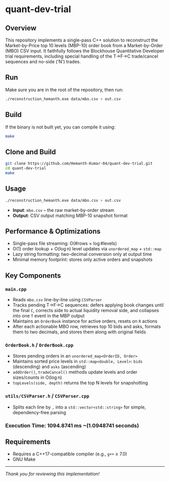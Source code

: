 # quant-dev-trial

## Overview

This repository implements a single-pass C++ solution to reconstruct the Market-by-Price top 10 levels (MBP-10) order book from a Market-by-Order (MBO) CSV input. It faithfully follows the Blockhouse Quantitative Developer trial requirements, including special handling of the T→F→C trade/cancel sequences and no-side ('N') trades.

## Run

Make sure you are in the root of the repository, then run:

```bash
./reconstruction_hemanth.exe data/mbo.csv > out.csv
```

## Build

If the binary is not built yet, you can compile it using:

```bash
make
```

## Clone and Build

```bash
git clone https://github.com/Hemanth-Kumar-04/quant-dev-trial.git
cd quant-dev-trial
make
```

## Usage

```bash
./reconstruction_hemanth.exe data/mbo.csv > out.csv
```

- **Input**: `mbo.csv` – the raw market-by-order stream
- **Output**: CSV output matching MBP-10 snapshot format

## Performance & Optimizations

- Single-pass file streaming: O(#rows × log #levels)
- O(1) order lookup + O(log n) level updates via `unordered_map` + `std::map`
- Lazy string formatting: two-decimal conversion only at output time
- Minimal memory footprint: stores only active orders and snapshots

## Key Components

### `main.cpp`

- Reads `mbo.csv` line-by-line using `CSVParser`
- Tracks pending T→F→C sequences: defers applying book changes until the final `C`, corrects side to actual liquidity removal side, and collapses into one `T` event in the MBP output
- Maintains an `OrderBook` instance for active orders, resets on `R` actions
- After each actionable MBO row, retrieves top 10 bids and asks, formats them to two decimals, and stores them along with original fields

### `OrderBook.h` / `OrderBook.cpp`

- Stores pending orders in an `unordered_map<OrderID, Order>`
- Maintains sorted price levels in `std::map<double, Level>`: `bids` (descending) and `asks` (ascending)
- `addOrder()`, `tradeCancel()` methods update levels and order sizes/counts in O(log n)
- `topLevels(side, depth)` returns the top N levels for snapshotting

### `utils/CSVParser.h` / `CSVParser.cpp`

- Splits each line by `,` into a `std::vector<std::string>` for simple, dependency-free parsing


### Execution Time: 1094.8741 ms  ~(1.0948741 seconds)


## Requirements

- Requires a C++17-compatible compiler (e.g., `g++` ≥ 7.0)
- GNU Make

---

*Thank you for reviewing this implementation!*

